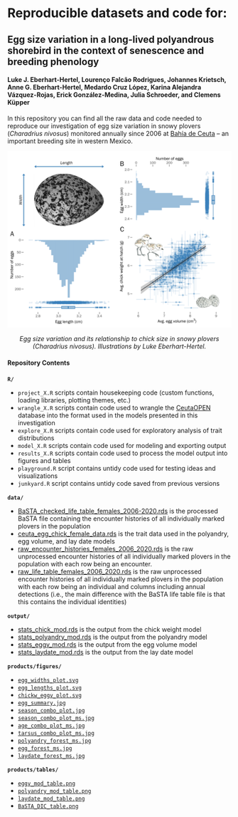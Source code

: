 # Reproducible datasets and code for:
## Egg size variation in a long-lived polyandrous shorebird in the context of senescence and breeding phenology
#### Luke J. Eberhart-Hertel, Lourenço Falcão Rodrigues, Johannes Krietsch, Anne G. Eberhart-Hertel, Medardo Cruz López, Karina Alejandra Vázquez-Rojas, Erick González-Medina, Julia Schroeder, and Clemens Küpper

In this repository you can find all the raw data and code needed to reproduce our investigation of egg size variation in snowy plovers (_Charadrius nivosus_) monitored annually since 2006 at [Bahía de Ceuta](https://www.google.com/maps/@23.9197739,-106.9668912,2358m/data=!3m1!1e3 "Google Map Satellite") – an important breeding site in western Mexico.

<p align="center">
  <img width="600" src="./products/figures/jpg/eggs_plot_ms.jpg">
</p>  

<p align="center" > <i>Egg size variation and its relationship to chick size in snowy plovers (Charadrius nivosus). Illustrations by Luke Eberhart-Hertel.</i></p>

#### Repository Contents
**`R/`**

  - `project_X.R` scripts contain housekeeping code (custom functions, loading libraries, plotting themes, etc.)
  - `wrangle_X.R` scripts contain code used to wrangle the [CeutaOPEN](https://www.nature.com/articles/s41597-020-0490-y "CeutaOPEN") database into the format used in the models presented in this investigation
  - `explore_X.R` scripts contain code used for exploratory analysis of trait distributions
  - `model_X.R` scripts contain code used for modeling and exporting output
  - `results_X.R` scripts contain code used to process the model output into figures and tables
  - `playground.R` script contains untidy code used for testing ideas and visualizations
  - `junkyard.R` script contains untidy code saved from previous versions

**`data/`**
  
  - [BaSTA_checked_life_table_females_2006-2020.rds](https://github.com/leberhartphillips/snowy_plover_eggs/blob/main/data/BaSTA_checked_life_table_females_2006-2020.rds) is the processed BaSTA file containing the encounter histories of all individually marked plovers in the population
  - [ceuta_egg_chick_female_data.rds](https://github.com/leberhartphillips/snowy_plover_eggs/blob/main/data/ceuta_egg_chick_female_data.rds) is the trait data used in the polyandry, egg volume, and lay date models
  - [raw_encounter_histories_females_2006_2020.rds](https://github.com/leberhartphillips/snowy_plover_eggs/blob/main/data/raw_encounter_histories_females_2006_2020.rds) is the raw unprocessed encounter histories of all individually marked plovers in the population with each row being an encounter.
  - [raw_life_table_females_2006_2020.rds](https://github.com/leberhartphillips/snowy_plover_eggs/blob/main/data/raw_life_table_females_2006_2020.rds) is the raw unprocessed encounter histories of all individually marked plovers in the population with each row being an individual and columns including annual detections (i.e., the main difference with the BaSTA life table file is that this contains the individual identities)

**`output/`**

  - [stats_chick_mod.rds](https://github.com/leberhartphillips/snowy_plover_eggs/blob/main/output/stats_chick_mod.rds) is the output from the chick weight model
  - [stats_polyandry_mod.rds](https://github.com/leberhartphillips/snowy_plover_eggs/blob/main/output/stats_polyandry_mod.rds) is the output from the polyandry model
  - [stats_eggv_mod.rds](https://github.com/leberhartphillips/snowy_plover_eggs/blob/main/output/stats_eggv_mod.rds) is the output from the egg volume model
  - [stats_laydate_mod.rds](https://github.com/leberhartphillips/snowy_plover_eggs/blob/main/output) is the output from the lay date model

**`products/figures/`**

  - [`egg_widths_plot.svg`](https://github.com/leberhartphillips/Ceuta_CLOSED/blob/master/data/Ceuta_CLOSED_version_releases/Ceuta_CLOSED_v1-1.sqlite)
  - [`egg_lengths_plot.svg`](https://github.com/leberhartphillips/Ceuta_CLOSED/blob/master/data/Ceuta_CLOSED_version_releases/Ceuta_CLOSED_v1-1.sqlite)
  - [`chickw_eggv_plot.svg`](https://github.com/leberhartphillips/Ceuta_CLOSED/blob/master/data/Ceuta_CLOSED_version_releases/Ceuta_CLOSED_v1-1.sqlite)  
  - [`egg_summary.jpg`](https://github.com/leberhartphillips/Ceuta_CLOSED/blob/master/data/Ceuta_CLOSED_version_releases/Ceuta_CLOSED_v1-1.sqlite) 
  - [`season_combo_plot.jpg`](https://github.com/leberhartphillips/Ceuta_CLOSED/blob/master/data/Ceuta_CLOSED_version_releases/Ceuta_CLOSED_v1-1.sqlite)  
  - [`season_combo_plot_ms.jpg`](https://github.com/leberhartphillips/Ceuta_CLOSED/blob/master/data/Ceuta_CLOSED_version_releases/Ceuta_CLOSED_v1-1.sqlite)  
  - [`age_combo_plot_ms.jpg`](https://github.com/leberhartphillips/Ceuta_CLOSED/blob/master/data/Ceuta_CLOSED_version_releases/Ceuta_CLOSED_v1-1.sqlite) 
  - [`tarsus_combo_plot_ms.jpg`](https://github.com/leberhartphillips/Ceuta_CLOSED/blob/master/data/Ceuta_CLOSED_version_releases/Ceuta_CLOSED_v1-1.sqlite) 
  - [`polyandry_forest_ms.jpg`](https://github.com/leberhartphillips/Ceuta_CLOSED/blob/master/data/Ceuta_CLOSED_version_releases/Ceuta_CLOSED_v1-1.sqlite)  
  - [`egg_forest_ms.jpg`](https://github.com/leberhartphillips/Ceuta_CLOSED/blob/master/data/Ceuta_CLOSED_version_releases/Ceuta_CLOSED_v1-1.sqlite)
  - [`laydate_forest_ms.jpg`](https://github.com/leberhartphillips/Ceuta_CLOSED/blob/master/data/Ceuta_CLOSED_version_releases/Ceuta_CLOSED_v1-1.sqlite)  

**`products/tables/`**

  - [`eggv_mod_table.png`](https://github.com/leberhartphillips/Ceuta_CLOSED/blob/master/data/Ceuta_CLOSED_version_releases/Ceuta_CLOSED_v1-1.sqlite)
  - [`polyandry_mod_table.png`](https://github.com/leberhartphillips/Ceuta_CLOSED/blob/master/data/Ceuta_CLOSED_version_releases/Ceuta_CLOSED_v1-1.sqlite)
  - [`laydate_mod_table.png`](https://github.com/leberhartphillips/Ceuta_CLOSED/blob/master/data/Ceuta_CLOSED_version_releases/Ceuta_CLOSED_v1-1.sqlite)  
  - [`BaSTA_DIC_table.png`](https://github.com/leberhartphillips/Ceuta_CLOSED/blob/master/data/Ceuta_CLOSED_version_releases/Ceuta_CLOSED_v1-1.sqlite) 